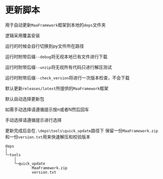 # 更新脚本
用于自动更新`MaaFramework`框架到本地的`deps`文件夹

逻辑采用覆盖安装

运行的时候会自行切换到py文件所在路径

运行时附带后缀`--debug`将无视本地已有文件进行下载

运行时附带后缀`--unzip`将无视所有代码只进行解压测试

运行时附带后缀`--check_version`将进行一次版本检查，不会下载

默认更新`releases/latest`所提供的`MaaFramework`框架

默认自动选择更新包

如需手动选择请遵循提示按n或者N然后回车

手动选择请遵循提示进行选择

更新完成后会在`.\deps\tools\quick_update`路径下
保留一份`MaaFramework.zip`和一份`version.txt`用来快速解压和校验版本
```
deps
│
└─tools
    │
    └─quick_update
            MaaFramework.zip
            version.txt
```
